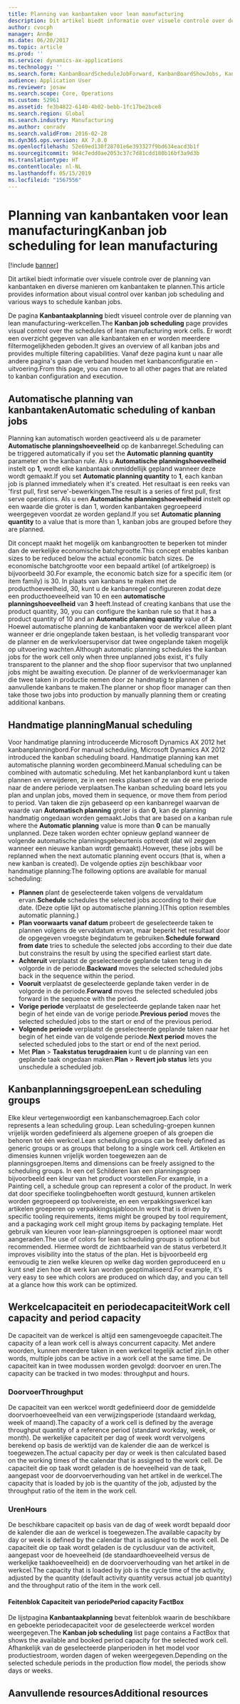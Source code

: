 ```yaml
---
title: Planning van kanbantaken voor lean manufacturing
description: Dit artikel biedt informatie over visuele controle over de planning van kanbantaken en diverse manieren om kanbantaken te plannen.
author: cvocph
manager: AnnBe
ms.date: 06/20/2017
ms.topic: article
ms.prod: ''
ms.service: dynamics-ax-applications
ms.technology: ''
ms.search.form: KanbanBoardScheduleJobForward, KanbanBoardShowJobs, KanbanJobSchedulingListPage
audience: Application User
ms.reviewer: josaw
ms.search.scope: Core, Operations
ms.custom: 52961
ms.assetid: fe3b4822-6140-4b02-bebb-1fc17be2bce8
ms.search.region: Global
ms.search.industry: Manufacturing
ms.author: conradv
ms.search.validFrom: 2016-02-28
ms.dyn365.ops.version: AX 7.0.0
ms.openlocfilehash: 52e69ed130f28701e6e393327f9bd634eacd3b1f
ms.sourcegitcommit: 9d4c7edd0ae2053c37c7d81cdd180b16bf3a9d3b
ms.translationtype: HT
ms.contentlocale: nl-NL
ms.lasthandoff: 05/15/2019
ms.locfileid: "1567556"
---
```

# <a name="kanban-job-scheduling-for-lean-manufacturing"></a><span data-ttu-id="ca5d1-103">Planning van kanbantaken voor lean manufacturing</span><span class="sxs-lookup"><span data-stu-id="ca5d1-103">Kanban job scheduling for lean manufacturing</span></span>

[!include [banner](../includes/banner.md)]

<span data-ttu-id="ca5d1-104">Dit artikel biedt informatie over visuele controle over de planning van kanbantaken en diverse manieren om kanbantaken te plannen.</span><span class="sxs-lookup"><span data-stu-id="ca5d1-104">This article provides information about visual control over kanban job scheduling and various ways to schedule kanban jobs.</span></span>  

<span data-ttu-id="ca5d1-105">De pagina **Kanbantaakplanning** biedt visueel controle over de planning van lean manufacturing-werkcellen.</span><span class="sxs-lookup"><span data-stu-id="ca5d1-105">The **Kanban job scheduling** page provides visual control over the schedules of lean manufacturing work cells.</span></span> <span data-ttu-id="ca5d1-106">Er wordt een overzicht gegeven van alle kanbantaken en er worden meerdere filtermogelijkheden geboden.</span><span class="sxs-lookup"><span data-stu-id="ca5d1-106">It gives an overview of all kanban jobs and provides multiple filtering capabilities.</span></span> <span data-ttu-id="ca5d1-107">Vanaf deze pagina kunt u naar alle andere pagina's gaan die verband houden met kanbanconfiguratie en -uitvoering.</span><span class="sxs-lookup"><span data-stu-id="ca5d1-107">From this page, you can move to all other pages that are related to kanban configuration and execution.</span></span>

## <a name="automatic-scheduling-of-kanban-jobs"></a><span data-ttu-id="ca5d1-108">Automatische planning van kanbantaken</span><span class="sxs-lookup"><span data-stu-id="ca5d1-108">Automatic scheduling of kanban jobs</span></span>
<span data-ttu-id="ca5d1-109">Planning kan automatisch worden geactiveerd als u de parameter **Automatische planningshoeveelheid** op de kanbanregel.</span><span class="sxs-lookup"><span data-stu-id="ca5d1-109">Scheduling can be triggered automatically if you set the **Automatic planning quantity** parameter on the kanban rule.</span></span> <span data-ttu-id="ca5d1-110">Als u **Automatische planningshoeveelheid** instelt op **1**, wordt elke kanbantaak onmiddellijk gepland wanneer deze wordt gemaakt.</span><span class="sxs-lookup"><span data-stu-id="ca5d1-110">If you set **Automatic planning quantity** to **1**, each kanban job is planned immediately when it's created.</span></span> <span data-ttu-id="ca5d1-111">Het resultaat is een reeks van 'first pull, first serve'-bewerkingen.</span><span class="sxs-lookup"><span data-stu-id="ca5d1-111">The result is a series of first pull, first serve operations.</span></span> <span data-ttu-id="ca5d1-112">Als u een **Automatische planningshoeveelheid** instelt op een waarde die groter is dan 1, worden kanbantaken gegroepeerd weergegeven voordat ze worden gepland.</span><span class="sxs-lookup"><span data-stu-id="ca5d1-112">If you set **Automatic planning quantity** to a value that is more than 1, kanban jobs are grouped before they are planned.</span></span> 

<span data-ttu-id="ca5d1-113">Dit concept maakt het mogelijk om kanbangrootten te beperken tot minder dan de werkelijke economische batchgrootte.</span><span class="sxs-lookup"><span data-stu-id="ca5d1-113">This concept enables kanban sizes to be reduced below the actual economic batch sizes.</span></span> <span data-ttu-id="ca5d1-114">De economische batchgrootte voor een bepaald artikel (of artikelgroep) is bijvoorbeeld 30.</span><span class="sxs-lookup"><span data-stu-id="ca5d1-114">For example, the economic batch size for a specific item (or item family) is 30.</span></span> <span data-ttu-id="ca5d1-115">In plaats van kanbans te maken met de producthoeveelheid, 30, kunt u de kanbanregel configureren zodat deze een producthoeveelheid van 10 en een **automatische planningshoeveelheid** van **3** heeft.</span><span class="sxs-lookup"><span data-stu-id="ca5d1-115">Instead of creating kanbans that use the product quantity, 30, you can configure the kanban rule so that it has a product quantity of 10 and an **Automatic planning quantity** value of **3**.</span></span> <span data-ttu-id="ca5d1-116">Hoewel automatische planning de kanbantaken voor de werkcel alleen plant wanneer er drie ongeplande taken bestaan, is het volledig transparant voor de planner en de werkvloersupervisor dat twee ongeplande taken mogelijk op uitvoering wachten.</span><span class="sxs-lookup"><span data-stu-id="ca5d1-116">Although automatic planning schedules the kanban jobs for the work cell only when three unplanned jobs exist, it's fully transparent to the planner and the shop floor supervisor that two unplanned jobs might be awaiting execution.</span></span> <span data-ttu-id="ca5d1-117">De planner of de werkvloermanager kan die twee taken in productie nemen door ze handmatig te plannen of aanvullende kanbans te maken.</span><span class="sxs-lookup"><span data-stu-id="ca5d1-117">The planner or shop floor manager can then take those two jobs into production by manually planning them or creating additional kanbans.</span></span>

## <a name="manual-scheduling"></a><span data-ttu-id="ca5d1-118">Handmatige planning</span><span class="sxs-lookup"><span data-stu-id="ca5d1-118">Manual scheduling</span></span>
<span data-ttu-id="ca5d1-119">Voor handmatige planning introduceerde Microsoft Dynamics AX 2012 het kanbanplanningbord.</span><span class="sxs-lookup"><span data-stu-id="ca5d1-119">For manual scheduling, Microsoft Dynamics AX 2012 introduced the kanban scheduling board.</span></span> <span data-ttu-id="ca5d1-120">Handmatige planning kan met automatische planning worden gecombineerd.</span><span class="sxs-lookup"><span data-stu-id="ca5d1-120">Manual scheduling can be combined with automatic scheduling.</span></span> <span data-ttu-id="ca5d1-121">Met het kanbanplanbord kunt u taken plannen en verwijderen, ze in een reeks plaatsen of ze van de ene periode naar de andere periode verplaatsen.</span><span class="sxs-lookup"><span data-stu-id="ca5d1-121">The kanban scheduling board lets you plan and unplan jobs, moved them in sequence, or move them from period to period.</span></span> <span data-ttu-id="ca5d1-122">Van taken die zijn gebaseerd op een kanbanregel waarvan de waarde van **Automatisch planning** groter is dan **0**, kan de planning handmatig ongedaan worden gemaakt.</span><span class="sxs-lookup"><span data-stu-id="ca5d1-122">Jobs that are based on a kanban rule where the **Automatic planning** value is more than **0** can be manually unplanned.</span></span> <span data-ttu-id="ca5d1-123">Deze taken worden echter opnieuw gepland wanneer de volgende automatische planningsgebeurtenis optreedt (dat wil zeggen wanneer een nieuwe kanban wordt gemaakt).</span><span class="sxs-lookup"><span data-stu-id="ca5d1-123">However, these jobs will be replanned when the next automatic planning event occurs (that is, when a new kanban is created).</span></span> <span data-ttu-id="ca5d1-124">De volgende opties zijn beschikbaar voor handmatige planning:</span><span class="sxs-lookup"><span data-stu-id="ca5d1-124">The following options are available for manual scheduling:</span></span>

-   <span data-ttu-id="ca5d1-125">**Plannen** plant de geselecteerde taken volgens de vervaldatum ervan.</span><span class="sxs-lookup"><span data-stu-id="ca5d1-125">**Schedule** schedules the selected jobs according to their due date.</span></span> <span data-ttu-id="ca5d1-126">(Deze optie lijkt op automatische planning.)</span><span class="sxs-lookup"><span data-stu-id="ca5d1-126">(This option resembles automatic planning.)</span></span>
-   <span data-ttu-id="ca5d1-127">**Plan voorwaarts vanaf datum** probeert de geselecteerde taken te plannen volgens de vervaldatum ervan, maar beperkt het resultaat door de opgegeven vroegste begindatum te gebruiken.</span><span class="sxs-lookup"><span data-stu-id="ca5d1-127">**Schedule forward from date** tries to schedule the selected jobs according to their due date but constrains the result by using the specified earliest start date.</span></span>
-   <span data-ttu-id="ca5d1-128">**Achteruit** verplaatst de geselecteerde geplande taken terug in de volgorde in de periode.</span><span class="sxs-lookup"><span data-stu-id="ca5d1-128">**Backward** moves the selected scheduled jobs back in the sequence within the period.</span></span>
-   <span data-ttu-id="ca5d1-129">**Vooruit** verplaatst de geselecteerde geplande taken verder in de volgorde in de periode.</span><span class="sxs-lookup"><span data-stu-id="ca5d1-129">**Forward** moves the selected scheduled jobs forward in the sequence with the period.</span></span>
-   <span data-ttu-id="ca5d1-130">**Vorige periode** verplaatst de geselecteerde geplande taken naar het begin of het einde van de vorige periode.</span><span class="sxs-lookup"><span data-stu-id="ca5d1-130">**Previous period** moves the selected scheduled jobs to the start or end of the previous period.</span></span>
-   <span data-ttu-id="ca5d1-131">**Volgende periode** verplaatst de geselecteerde geplande taken naar het begin of het einde van de volgende periode.</span><span class="sxs-lookup"><span data-stu-id="ca5d1-131">**Next period** moves the selected scheduled jobs to the start or end of the next period.</span></span>
-   <span data-ttu-id="ca5d1-132">Met **Plan** &gt; **Taakstatus terugdraaien** kunt u de planning van een geplande taak ongedaan maken.</span><span class="sxs-lookup"><span data-stu-id="ca5d1-132">**Plan** &gt; **Revert job status** lets you unschedule a scheduled job.</span></span>

## <a name="lean-scheduling-groups"></a><span data-ttu-id="ca5d1-133">Kanbanplanningsgroepen</span><span class="sxs-lookup"><span data-stu-id="ca5d1-133">Lean scheduling groups</span></span>
<span data-ttu-id="ca5d1-134">Elke kleur vertegenwoordigt een kanbanschemagroep.</span><span class="sxs-lookup"><span data-stu-id="ca5d1-134">Each color represents a lean scheduling group.</span></span> <span data-ttu-id="ca5d1-135">Lean scheduling-groepen kunnen vrijelijk worden gedefinieerd als algemene groepen of als groepen die behoren tot één werkcel.</span><span class="sxs-lookup"><span data-stu-id="ca5d1-135">Lean scheduling groups can be freely defined as generic groups or as groups that belong to a single work cell.</span></span> <span data-ttu-id="ca5d1-136">Artikelen en dimensies kunnen vrijelijk worden toegewezen aan de planningsgroepen.</span><span class="sxs-lookup"><span data-stu-id="ca5d1-136">Items and dimensions can be freely assigned to the scheduling groups.</span></span> <span data-ttu-id="ca5d1-137">In een cel Schilderen kan een planningsgroep bijvoorbeeld een kleur van het product voorstellen.</span><span class="sxs-lookup"><span data-stu-id="ca5d1-137">For example, in a Painting cell, a schedule group can represent a color of the product.</span></span> <span data-ttu-id="ca5d1-138">In werk dat door specifieke toolingbehoeften wordt gestuurd, kunnen artikelen worden gegroepeerd op toolvereiste, en een verpakkingswerkcel kan artikelen groeperen op verpakkingssjabloon.</span><span class="sxs-lookup"><span data-stu-id="ca5d1-138">In work that is driven by specific tooling requirements, items might be grouped by tool requirement, and a packaging work cell might group items by packaging template.</span></span> <span data-ttu-id="ca5d1-139">Het gebruik van kleuren voor lean-planningsgroepen is optioneel maar wordt aangeraden.</span><span class="sxs-lookup"><span data-stu-id="ca5d1-139">The use of colors for lean scheduling groups is optional but recommended.</span></span> <span data-ttu-id="ca5d1-140">Hiermee wordt de zichtbaarheid van de status verbeterd.</span><span class="sxs-lookup"><span data-stu-id="ca5d1-140">It improves visibility into the status of the plan.</span></span> <span data-ttu-id="ca5d1-141">Het is bijvoorbeeld erg eenvoudig te zien welke kleuren op welke dag worden geproduceerd en u kunt snel zien hoe dit werk kan worden geoptimaliseerd.</span><span class="sxs-lookup"><span data-stu-id="ca5d1-141">For example, it's very easy to see which colors are produced on which day, and you can tell at a glance how this work can be optimized.</span></span>

## <a name="work-cell-capacity-and-period-capacity"></a><span data-ttu-id="ca5d1-142">Werkcelcapaciteit en periodecapaciteit</span><span class="sxs-lookup"><span data-stu-id="ca5d1-142">Work cell capacity and period capacity</span></span>
<span data-ttu-id="ca5d1-143">De capaciteit van de werkcel is altijd een samengevoegde capaciteit.</span><span class="sxs-lookup"><span data-stu-id="ca5d1-143">The capacity of a lean work cell is always concurrent capacity.</span></span> <span data-ttu-id="ca5d1-144">Met andere woorden, kunnen meerdere taken in een werkcel tegelijk actief zijn.</span><span class="sxs-lookup"><span data-stu-id="ca5d1-144">In other words, multiple jobs can be active in a work cell at the same time.</span></span> <span data-ttu-id="ca5d1-145">De capaciteit kan in twee modussen worden gevolgd: doorvoer en uren.</span><span class="sxs-lookup"><span data-stu-id="ca5d1-145">The capacity can be tracked in two modes: throughput and hours.</span></span>

### <a name="throughput"></a><span data-ttu-id="ca5d1-146">Doorvoer</span><span class="sxs-lookup"><span data-stu-id="ca5d1-146">Throughput</span></span>

<span data-ttu-id="ca5d1-147">De capaciteit van een werkcel wordt gedefinieerd door de gemiddelde doorvoerhoeveelheid van een verwijzingsperiode (standaard werkdag, week of maand).</span><span class="sxs-lookup"><span data-stu-id="ca5d1-147">The capacity of a work cell is defined by the average throughput quantity of a reference period (standard workday, week, or month).</span></span> <span data-ttu-id="ca5d1-148">De werkelijke capaciteit per dag of week wordt vervolgens berekend op basis de werktijd van de kalender die aan de werkcel is toegewezen.</span><span class="sxs-lookup"><span data-stu-id="ca5d1-148">The actual capacity per day or week is then calculated based on the working times of the calendar that is assigned to the work cell.</span></span> <span data-ttu-id="ca5d1-149">De capaciteit die op taak wordt geladen is de hoeveelheid van de taak, aangepast voor de doorvoerverhouding van het artikel in de werkcel.</span><span class="sxs-lookup"><span data-stu-id="ca5d1-149">The capacity that is loaded by job is the quantity of the job, adjusted by the throughput ratio of the item in the work cell.</span></span>

### <a name="hours"></a><span data-ttu-id="ca5d1-150">Uren</span><span class="sxs-lookup"><span data-stu-id="ca5d1-150">Hours</span></span>

<span data-ttu-id="ca5d1-151">De beschikbare capaciteit op basis van de dag of week wordt bepaald door de kalender die aan de werkcel is toegewezen.</span><span class="sxs-lookup"><span data-stu-id="ca5d1-151">The available capacity by day or week is defined by the calendar that is assigned to the work cell.</span></span> <span data-ttu-id="ca5d1-152">De capaciteit die op taak wordt geladen is de cyclusduur van de activiteit, aangepast voor de hoeveelheid (de standaardhoeveelheid versus de werkelijke taakhoeveelheid) en de doorvoerverhouding van het artikel in de werkcel.</span><span class="sxs-lookup"><span data-stu-id="ca5d1-152">The capacity that is loaded by job is the cycle time of the activity, adjusted by the quantity (default activity quantity versus actual job quantity) and the throughput ratio of the item in the work cell.</span></span>

#### <a name="period-capacity-factbox"></a><span data-ttu-id="ca5d1-153">Feitenblok Capaciteit van periode</span><span class="sxs-lookup"><span data-stu-id="ca5d1-153">Period capacity FactBox</span></span>

<span data-ttu-id="ca5d1-154">De lijstpagina **Kanbantaakplanning** bevat feitenblok waarin de beschikbare en geboekte periodecapaciteit voor de geselecteerde werkcel worden weergegeven.</span><span class="sxs-lookup"><span data-stu-id="ca5d1-154">The **Kanban job scheduling** list page contains a FactBox that shows the available and booked period capacity for the selected work cell.</span></span> <span data-ttu-id="ca5d1-155">Afhankelijk van de geselecteerde planperioden in het model voor productiestroom, worden dagen of weken weergegeven.</span><span class="sxs-lookup"><span data-stu-id="ca5d1-155">Depending on the selected schedule periods in the production flow model, the periods show days or weeks.</span></span>

<a name="additional-resources"></a><span data-ttu-id="ca5d1-156">Aanvullende resources</span><span class="sxs-lookup"><span data-stu-id="ca5d1-156">Additional resources</span></span>
--------



